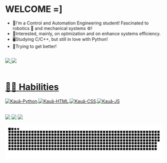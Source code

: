 # WELCOME =]
- 📘I'm a Control and Automation Engineering student! Fascinated to robotics 🤖 and mechanical systems ⚙!  
- 🔎Interested, mainly, on optmization and on enhance systems efficiency.  
- 🖥Studying C/C++, but still in love with Python!  
- 🧐Trying to get better!

##

<div>
  <a href="https://github.com/kauakksb">
  <img height="150em" src="https://github-readme-stats.vercel.app/api?username=kauakksb&show_icons=true&theme=prussian&include_all_commits=true&count_private=true"/>
  <img height="150em" src="https://github-readme-stats.vercel.app/api/top-langs/?username=kauakksb&layout=compact&langs_count=7&theme=prussian"/>
</div>

</br>

# 👨‍💻 Habilities

<div> 
    <img align="center" alt="Kauã-Python" height="30" width="40" src="https://cdn.jsdelivr.net/gh/devicons/devicon/icons/python/python-original.svg">
    <img align="center" alt="Kauã-HTML" height="30" width="40" src="https://cdn.jsdelivr.net/gh/devicons/devicon/icons/html5/html5-original.svg">
    <img align="center" alt="Kauã-CSS" height="30" width="40" src="https://cdn.jsdelivr.net/gh/devicons/devicon/icons/css3/css3-original.svg">
    <img align="center" alt="Kauã-JS" height="30" width="40" src="https://cdn.jsdelivr.net/gh/devicons/devicon/icons/javascript/javascript-original.svg">
</div>

</br>
</br>

<div> 
  <a href="https://www.instagram.com/kaua_kksb/" target="_blank"><img src="https://img.shields.io/badge/-Instagram-%23E4405F?style=for-the-badge&logo=instagram&logoColor=white" target="_blank"></a>
  <a href="https://github.com/kauakksb" target="_blank"><img src="https://img.shields.io/badge/GitHub-100000?style=for-the-badge&logo=github&logoColor=white" target="_blank"></a>
  <a href = "mailto:kauakksb@gmail.com"><img src="https://img.shields.io/badge/Gmail-D14836?style=for-the-badge&logo=gmail&logoColor=white" target="_blank"></a>
 
  ![Snake animation](https://github.com/kauakksb/kauakksb/blob/output/github-contribution-grid-snake.svg) 
</div>
